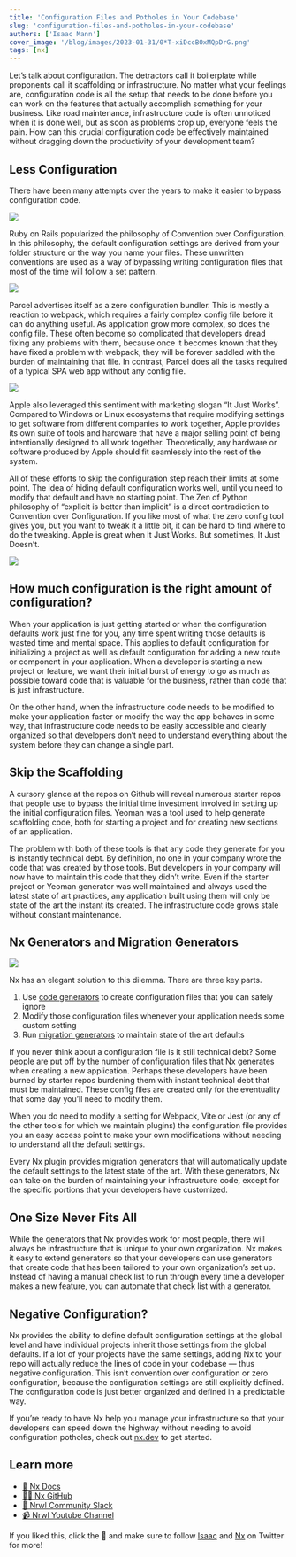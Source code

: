 ```yaml
---
title: 'Configuration Files and Potholes in Your Codebase'
slug: 'configuration-files-and-potholes-in-your-codebase'
authors: ['Isaac Mann']
cover_image: '/blog/images/2023-01-31/0*T-xiDccBOxMQpDrG.png'
tags: [nx]
---
```


Let’s talk about configuration. The detractors call it boilerplate while proponents call it scaffolding or infrastructure. No matter what your feelings are, configuration code is all the setup that needs to be done before you can work on the features that actually accomplish something for your business. Like road maintenance, infrastructure code is often unnoticed when it is done well, but as soon as problems crop up, everyone feels the pain. How can this crucial configuration code be effectively maintained without dragging down the productivity of your development team?

## Less Configuration

There have been many attempts over the years to make it easier to bypass configuration code.

![](/blog/images/2023-01-31/0*RHP5AYxe6DD7UaYx.avif)

Ruby on Rails popularized the philosophy of Convention over Configuration. In this philosophy, the default configuration settings are derived from your folder structure or the way you name your files. These unwritten conventions are used as a way of bypassing writing configuration files that most of the time will follow a set pattern.

![](/blog/images/2023-01-31/0*y-gFItbtvrFYx9_3.avif)

Parcel advertises itself as a zero configuration bundler. This is mostly a reaction to webpack, which requires a fairly complex config file before it can do anything useful. As application grow more complex, so does the config file. These often become so complicated that developers dread fixing any problems with them, because once it becomes known that they have fixed a problem with webpack, they will be forever saddled with the burden of maintaining that file. In contrast, Parcel does all the tasks required of a typical SPA web app without any config file.

![](/blog/images/2023-01-31/0*-sWVhhyftTBiuMef.avif)

Apple also leveraged this sentiment with marketing slogan “It Just Works”. Compared to Windows or Linux ecosystems that require modifying settings to get software from different companies to work together, Apple provides its own suite of tools and hardware that have a major selling point of being intentionally designed to all work together. Theoretically, any hardware or software produced by Apple should fit seamlessly into the rest of the system.

All of these efforts to skip the configuration step reach their limits at some point. The idea of hiding default configuration works well, until you need to modify that default and have no starting point. The Zen of Python philosophy of “explicit is better than implicit” is a direct contradiction to Convention over Configuration. If you like most of what the zero config tool gives you, but you want to tweak it a little bit, it can be hard to find where to do the tweaking. Apple is great when It Just Works. But sometimes, It Just Doesn’t.

![](/blog/images/2023-01-31/0*8f5YjBkc6SqPBA5E.avif)

## How much configuration is the right amount of configuration?

When your application is just getting started or when the configuration defaults work just fine for you, any time spent writing those defaults is wasted time and mental space. This applies to default configuration for initializing a project as well as default configuration for adding a new route or component in your application. When a developer is starting a new project or feature, we want their initial burst of energy to go as much as possible toward code that is valuable for the business, rather than code that is just infrastructure.

On the other hand, when the infrastructure code needs to be modified to make your application faster or modify the way the app behaves in some way, that infrastructure code needs to be easily accessible and clearly organized so that developers don’t need to understand everything about the system before they can change a single part.

## Skip the Scaffolding

A cursory glance at the repos on Github will reveal numerous starter repos that people use to bypass the initial time investment involved in setting up the initial configuration files. Yeoman was a tool used to help generate scaffolding code, both for starting a project and for creating new sections of an application.

The problem with both of these tools is that any code they generate for you is instantly technical debt. By definition, no one in your company wrote the code that was created by those tools. But developers in your company will now have to maintain this code that they didn’t write. Even if the starter project or Yeoman generator was well maintained and always used the latest state of art practices, any application built using them will only be state of the art the instant its created. The infrastructure code grows stale without constant maintenance.

## Nx Generators and Migration Generators

![](/blog/images/2023-01-31/1*p-fVnh5Cwp1rTZPhehl14g.avif)

Nx has an elegant solution to this dilemma. There are three key parts.

1.  Use [code generators](/features/generate-code) to create configuration files that you can safely ignore
2.  Modify those configuration files whenever your application needs some custom setting
3.  Run [migration generators](/features/automate-updating-dependencies) to maintain state of the art defaults

If you never think about a configuration file is it still technical debt? Some people are put off by the number of configuration files that Nx generates when creating a new application. Perhaps these developers have been burned by starter repos burdening them with instant technical debt that must be maintained. These config files are created only for the eventuality that some day you’ll need to modify them.

When you do need to modify a setting for Webpack, Vite or Jest (or any of the other tools for which we maintain plugins) the configuration file provides you an easy access point to make your own modifications without needing to understand all the default settings.

Every Nx plugin provides migration generators that will automatically update the default settings to the latest state of the art. With these generators, Nx can take on the burden of maintaining your infrastructure code, except for the specific portions that your developers have customized.

## One Size Never Fits All

While the generators that Nx provides work for most people, there will always be infrastructure that is unique to your own organization. Nx makes it easy to extend generators so that your developers can use generators that create code that has been tailored to your own organization’s set up. Instead of having a manual check list to run through every time a developer makes a new feature, you can automate that check list with a generator.

## Negative Configuration?

Nx provides the ability to define default configuration settings at the global level and have individual projects inherit those settings from the global defaults. If a lot of your projects have the same settings, adding Nx to your repo will actually reduce the lines of code in your codebase — thus negative configuration. This isn’t convention over configuration or zero configuration, because the configuration settings are still explicitly defined. The configuration code is just better organized and defined in a predictable way.

If you’re ready to have Nx help you manage your infrastructure so that your developers can speed down the highway without needing to avoid configuration potholes, check out [nx.dev](/getting-started/intro) to get started.

## Learn more

- [🧠 Nx Docs](/getting-started/intro)
- [👩‍💻 Nx GitHub](https://github.com/nrwl/nx)
- [💬 Nrwl Community Slack](https://go.nx.dev/community)
- [📹 Nrwl Youtube Channel](https://www.youtube.com/@nxdevtools)

If you liked this, click the 👏 and make sure to follow [Isaac](https://twitter.com/mannisaac) and [Nx](https://twitter.com/NxDevTools) on Twitter for more!
